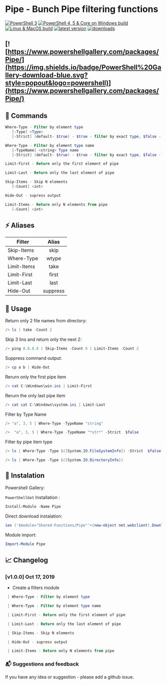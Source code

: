 # Pipe - Bunch Pipe filtering functions

[![PowerShell 3](https://dev.azure.com/Stadub-Gh/PowershellScripts/_apis/build/status/SharedFunctions?branchName=master)](https://dev.azure.com/Stadub-Gh/PowershellScripts/_build/latest?definitionId=6&branchName=master)
[![PowerShell 4, 5 & Core on Windows build](https://ci.appveyor.com/api/projects/status/7nunpf138bmp7ogf/branch/master?svg=true)](https://ci.appveyor.com/project/stadub/powershellscripts-v9ncj/branch/master)
[![Linux & MacOS build](https://img.shields.io/travis/stadub/PowershellScripts/master.svg?label=linux/macos+build)](https://travis-ci.org/stadub/PowershellScripts)
[![latest version](https://img.shields.io/powershellgallery/v/Pipe.svg?label=latest+version)](https://www.powershellgallery.com/packages/Pipe/)
[![downloads](https://img.shields.io/powershellgallery/dt/Pipe.svg?label=downloads)](https://www.powershellgallery.com/packages/Pipe)
<!-- [Documentation](https://powershellscripts.readthedocs.io/en/latest/) -->
[![https://www.powershellgallery.com/packages/Pipe/](https://img.shields.io/badge/PowerShell%20Gallery-download-blue.svg?style=popout&logo=powershell)](https://www.powershellgallery.com/packages/Pipe/)
---------------------

<!-- ![ConsoleDemo](https://github.com/stadub/PowershellScripts/raw/master/Shared-Functions/Pipe/Assets/demo.gif) -->

## 📘 Commands

```powershell
Where-Type - Filter by element type
   [-Type] <Type>
   [-Strict] (default- $true) - $true - filter by exact type, $false - any assigname type

Where-Type - Filter by element type name
   [-TypeName] <string> Type name
   [-Strict] (default- $true) - $true - filter by exact type, $false - 'like' comparision used

```

```powershell
Limit-First - Return only the first element of pipe
```

```powershell
Limit-Last - Return only the last element of pipe
```

```powershell
Skip-Items - Skip N elements
   [-Count] <int>
```

```powershell
Hide-Out - supress output
```

```powershell
Limit-Items - Return only N elements from pipe
   [-Count] <int>
```

## ⚡ Aliases

| Filter        |  Alias   |
| --------------|:--------:|
|  Skip-Items   | skip     |
|  Where-Type   | wtype    |
|  Limit-Items  | take     |
|  Limit-First  | first    |
|  Limit-Last   | last     |
|  Hide-Out     | suppress |

## 📃 Usage

Return only 2 file names from directory:

```powershell
/> ls | take -Count 2
```

Skip 3 lins and return only the next 2:

```powershell
/> ping 8.8.8.8 | Skip-Items -Count 8 | Limit-Items -Count 2
```

Suppress command output:

```powershell
/> cp a b | Hide-Out
```

Rerurn only the first pipe item

```powershell
/> cat C:\Windows\win.ini | Limit-First
```

Rerurn the only last pipe item

```powershell
/> cat cat C:\Windows\system.ini | Limit-Last
```

Filter by Type Name

```powershell
/> "a", 3, 5 | Where-Type -TypeName "string"

/>  "a", 3, 5 | Where-Type -TypeName "*str*" -Strict  $false
```

Filter by pipe item type

```powershell
/> ls | Where-Type -Type $([System.IO.FileSystemInfo]) -Strict  $false

/> ls | Where-Type -Type $([System.IO.DirectoryInfo])
```

## 🔨 Instalation

Powershell Gallery:

`PowerShellGet` Installation :

```powershell
Install-Module -Name Pipe
```

Direct download instalation:

```powershell
iex ('$module="Shared-Functions/Pipe"'+(new-object net.webclient).DownloadString('https://raw.githubusercontent.com/stadub/PowershellScripts/master/install.ps1'))
```

Module import:

```powershell
Import-Module Pipe
```

## 📈 Changelog

### [v1.0.0] Oct 17, 2019

* Create a filters module

```powershell
 | Where-Type - Filter by element type

 | Where-Type - Filter by element type name

 | Limit-First - Return only the first element of pipe

 | Limit-Last - Return only the last element of pipe

 | Skip-Items - Skip N elements

 | Hide-Out - supress output

 | Limit-Items - Return only N elements from pipe
```

### 📬 Suggestions and feedback

If you have any idea or suggestion - please add a github issue.
